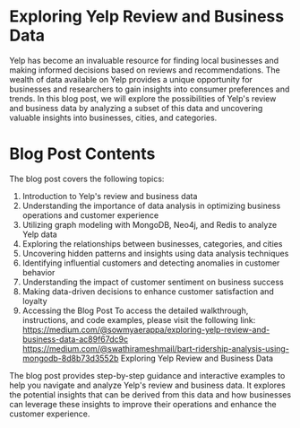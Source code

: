 # Exploring Yelp Review and Business Data

Yelp has become an invaluable resource for finding local businesses and making informed decisions based on reviews and recommendations. The wealth of data available on Yelp provides a unique opportunity for businesses and researchers to gain insights into consumer preferences and trends. In this blog post, we will explore the possibilities of Yelp's review and business data by analyzing a subset of this data and uncovering valuable insights into businesses, cities, and categories.

# Blog Post Contents
The blog post covers the following topics:

1. Introduction to Yelp's review and business data
2. Understanding the importance of data analysis in optimizing business operations and customer experience
3. Utilizing graph modeling with MongoDB, Neo4j, and Redis to analyze Yelp data
4. Exploring the relationships between businesses, categories, and cities
5. Uncovering hidden patterns and insights using data analysis techniques
6. Identifying influential customers and detecting anomalies in customer behavior
7. Understanding the impact of customer sentiment on business success
8. Making data-driven decisions to enhance customer satisfaction and loyalty
9. Accessing the Blog Post
To access the detailed walkthrough, instructions, and code examples, please visit the following link:
https://medium.com/@sowmyaerappa/exploring-yelp-review-and-business-data-ac89f67dc9c
https://medium.com/@swathirameshmail/bart-ridership-analysis-using-mongodb-8d8b73d3552b
Exploring Yelp Review and Business Data

The blog post provides step-by-step guidance and interactive examples to help you navigate and analyze Yelp's review and business data. It explores the potential insights that can be derived from this data and how businesses can leverage these insights to improve their operations and enhance the customer experience.

